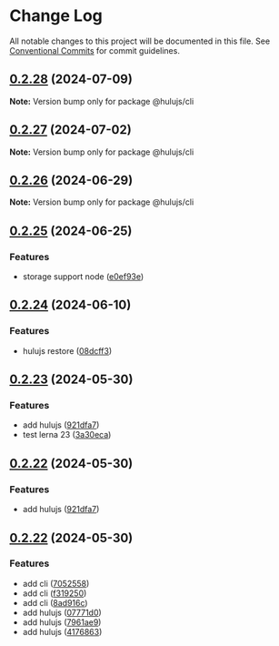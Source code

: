 # Change Log

All notable changes to this project will be documented in this file.
See [Conventional Commits](https://conventionalcommits.org) for commit guidelines.

## [0.2.28](https://github.com/mizi-lin/hulujs/compare/v0.2.27...v0.2.28) (2024-07-09)

**Note:** Version bump only for package @hulujs/cli





## [0.2.27](https://github.com/mizi-lin/hulujs/compare/v0.2.26...v0.2.27) (2024-07-02)

**Note:** Version bump only for package @hulujs/cli





## [0.2.26](https://github.com/mizi-lin/hulujs/compare/v0.2.25...v0.2.26) (2024-06-29)

**Note:** Version bump only for package @hulujs/cli





## [0.2.25](https://github.com/mizi-lin/hulujs/compare/v0.2.24...v0.2.25) (2024-06-25)


### Features

* storage support node ([e0ef93e](https://github.com/mizi-lin/hulujs/commit/e0ef93eeb9433e1d4548248192feac629e767332))





## [0.2.24](https://github.com/mizi-lin/hulujs/compare/v0.2.23...v0.2.24) (2024-06-10)


### Features

* hulujs restore ([08dcff3](https://github.com/mizi-lin/hulujs/commit/08dcff3439b3cf16ac8ce647ee8a56b39ccc8d85))





## [0.2.23](https://github.com/mizi-lin/hulujs/compare/v0.2.21...v0.2.23) (2024-05-30)


### Features

* add hulujs ([921dfa7](https://github.com/mizi-lin/hulujs/commit/921dfa7016e1b6ffdb4b08514de8ed431b8ffdd9))
* test lerna 23 ([3a30eca](https://github.com/mizi-lin/hulujs/commit/3a30ecaaf8b98f9c4e1b3b39456c5de8218ce5c5))





## [0.2.22](https://github.com/mizi-lin/hulujs/compare/v0.2.22...v0.2.22) (2024-05-30)


### Features

* add hulujs ([921dfa7](https://github.com/mizi-lin/hulujs/commit/921dfa7016e1b6ffdb4b08514de8ed431b8ffdd9))





## [0.2.22](https://github.com/mizi-lin/hulujs/compare/v0.2.22...v0.2.22) (2024-05-30)


### Features

* add cli ([7052558](https://github.com/mizi-lin/hulujs/commit/705255896bf26d59ca9bfe0f1c59e06db6c5d460))
* add cli ([f319250](https://github.com/mizi-lin/hulujs/commit/f3192507a3500f868d97b5f0cf789dbd0e402d00))
* add cli ([8ad916c](https://github.com/mizi-lin/hulujs/commit/8ad916cc2116796fe80419d7284d0209f4ee6f72))
* add hulujs ([07771d0](https://github.com/mizi-lin/hulujs/commit/07771d0f11dd1a8fddcc99fa40df1675acb8c34d))
* add hulujs ([7961ae9](https://github.com/mizi-lin/hulujs/commit/7961ae9999a0456f3e695e6ad9d0200c110301e0))
* add hulujs ([4176863](https://github.com/mizi-lin/hulujs/commit/4176863cf80cda9f63f594a52d699915bb9a6706))
